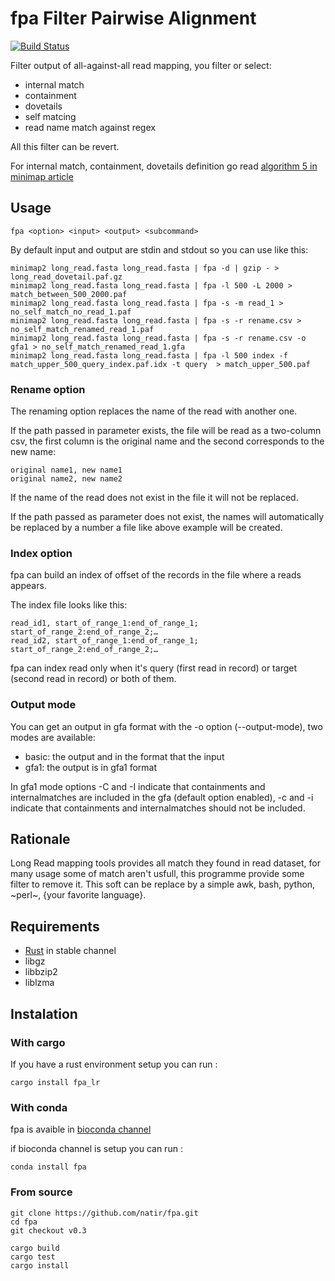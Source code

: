 # fpa Filter Pairwise Alignment

[![Build Status](https://travis-ci.org/natir/fpa.svg?branch=master)](https://travis-ci.org/natir/fpa)

Filter output of all-against-all read mapping, you filter or select:

- internal match
- containment
- dovetails
- self matcing
- read name match against regex

All this filter can be revert.

For internal match, containment, dovetails definition go read [algorithm 5 in minimap article](https://academic.oup.com/bioinformatics/article/32/14/2103/1742895/Minimap-and-miniasm-fast-mapping-and-de-novo)

## Usage

```
fpa <option> <input> <output> <subcommand>
```

By default input and output are stdin and stdout so you can use like this:

```
minimap2 long_read.fasta long_read.fasta | fpa -d | gzip - > long_read_dovetail.paf.gz
minimap2 long_read.fasta long_read.fasta | fpa -l 500 -L 2000 > match_between_500_2000.paf
minimap2 long_read.fasta long_read.fasta | fpa -s -m read_1 > no_self_match_no_read_1.paf
minimap2 long_read.fasta long_read.fasta | fpa -s -r rename.csv > no_self_match_renamed_read_1.paf
minimap2 long_read.fasta long_read.fasta | fpa -s -r rename.csv -o gfa1 > no_self_match_renamed_read_1.gfa
minimap2 long_read.fasta long_read.fasta | fpa -l 500 index -f match_upper_500_query_index.paf.idx -t query  > match_upper_500.paf
```

### Rename option

The renaming option replaces the name of the read with another one.

If the path passed in parameter exists, the file will be read as a two-column csv, the first column is the original name and the second corresponds to the new name:
```
original name1, new name1
original name2, new name2
```

If the name of the read does not exist in the file it will not be replaced.

If the path passed as parameter does not exist, the names will automatically be replaced by a number a file like above example will be created.

### Index option

fpa can build an index of offset of the records in the file where a reads appears. 

The index file looks like this:
```
read_id1, start_of_range_1:end_of_range_1; start_of_range_2:end_of_range_2;…
read_id2, start_of_range_1:end_of_range_1; start_of_range_2:end_of_range_2;…
```

fpa can index read only when it's query (first read in record) or target (second read in record) or both of them.

### Output mode

You can get an output in gfa format with the -o option (--output-mode), two modes are available:
- basic: the output and in the format that the input
- gfa1: the output is in gfa1 format

In gfa1 mode options -C and -I indicate that containments and internalmatches are included in the gfa (default option enabled), -c and -i indicate that containments and internalmatches should not be included.

## Rationale

Long Read mapping tools provides all match they found in read dataset, for many usage some of match aren't usfull, this programme provide some filter to remove it. 
This soft can be replace by a simple awk, bash, python, ~perl~, {your favorite language}.

## Requirements

- [Rust](https://www.rust-lang.org/) in stable channel
- libgz
- libbzip2
- liblzma

## Instalation

### With cargo

If you have a rust environment setup you can run :

```
cargo install fpa_lr
```

### With conda

fpa is avaible in [bioconda channel](https://bioconda.github.io/)

if bioconda channel is setup you can run :

```
conda install fpa
```

### From source

```
git clone https://github.com/natir/fpa.git
cd fpa
git checkout v0.3

cargo build
cargo test
cargo install
```

